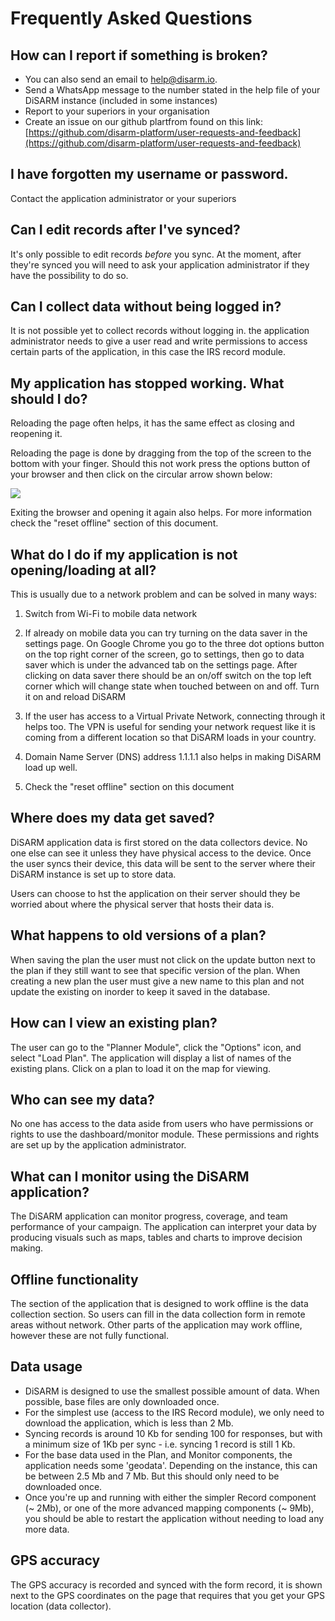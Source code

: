 # Frequently Asked Questions

## How can I report if something is broken?

-   You can also send an email to [help@disarm.io](mailto:help@disarm.io).
-   Send a WhatsApp message to the number stated in the help file of your DiSARM instance (included in some instances)
-   Report to your superiors in your organisation
-   Create an issue on our github plartfrom found on this link: [https://github.com/disarm-platform/user-requests-and-feedback](https://github.com/disarm-platform/user-requests-and-feedback)

## I have forgotten my username or password.

Contact the application administrator or your superiors

## Can I edit records after I\'ve synced?

It\'s only possible to edit records *before* you sync. At the moment, after they\'re synced you will need to ask your application administrator if they have the possibility to do so.

## Can I collect data without being logged in?

It is not possible yet to collect records without logging in. the application administrator needs to give a user read and write permissions to access certain parts of the application, in this case the IRS record module.

## My application has stopped working. What should I do?

Reloading the page often helps, it has the same effect as closing and reopening it.

Reloading the page is done by dragging from the top of the screen to the bottom with your finger. Should this not work press the options button of your browser and then click on the circular arrow shown below:

![](./media/app-image88.png)

Exiting the browser and opening it again also helps. For more information check the "reset offline" section of this document.

## What do I do if my application is not opening/loading at all?

This is usually due to a network problem and can be solved in many ways:

1.  Switch from Wi-Fi to mobile data network

2.  If already on mobile data you can try turning on the data saver in the settings page. On Google Chrome you go to the three dot options button on the top right corner of the screen, go to settings, then go to data saver which is under the advanced tab on the settings page. After clicking on data saver there should be an on/off switch on the top left corner which will change state when touched between on and off. Turn it on and reload DiSARM

3.  If the user has access to a Virtual Private Network, connecting through it helps too. The VPN is useful for sending your network request like it is coming from a different location so that DiSARM loads in your country.

4.  Domain Name Server (DNS) address 1.1.1.1 also helps in making DiSARM load up well.

5.  Check the "reset offline" section on this document

## Where does my data get saved?

DiSARM application data is first stored on the data collectors device. No one else can see it unless they have physical access to the device. Once the user syncs their device, this data will be sent to the server where their DiSARM instance is set up to store data.

Users can choose to hst the application on their server should they be worried about where the physical server that hosts their data is.

## What happens to old versions of a plan?

When saving the plan the user must not click on the update button next to the plan if they still want to see that specific version of the plan. When creating a new plan the user must give a new name to this plan and not update the existing on inorder to keep it saved in the database.

## How can I view an existing plan?

The user can go to the "Planner Module", click the "Options" icon, and select "Load Plan". The application will display a list of names of the existing plans. Click on a plan to load it on the map for viewing.

## Who can see my data?

No one has access to the data aside from users who have permissions or rights to use the dashboard/monitor module. These permissions and rights are set up by the application administrator.

## What can I monitor using the DiSARM application?

The DiSARM application can monitor progress, coverage, and team performance of your campaign. The application can interpret your data by producing visuals such as maps, tables and charts to improve decision making.

## Offline functionality

The section of the application that is designed to work offline is the data collection section. So users can fill in the data collection form in remote areas without network. Other parts of the application may work offline, however these are not fully functional.

## Data usage

-   DiSARM is designed to use the smallest possible amount of data. When possible, base files are only downloaded once.
-   For the simplest use (access to the IRS Record module), we only need to download the application, which is less than 2 Mb.
-   Syncing records is around 10 Kb for sending 100 for responses, but with a minimum size of 1Kb per sync - i.e. syncing 1 record is still 1 Kb.
-   For the base data used in the Plan, and Monitor components, the application needs some \'geodata\'. Depending on the instance, this can be between 2.5 Mb and 7 Mb. But this should only need to be downloaded once.
-   Once you're up and running with either the simpler Record component (\~ 2Mb), or one of the more advanced mapping components (\~ 9Mb), you should be able to restart the application without needing to load any more data.

## GPS accuracy

The GPS accuracy is recorded and synced with the form record, it is shown next to the GPS coordinates on the page that requires that you get your GPS location (data collector).
